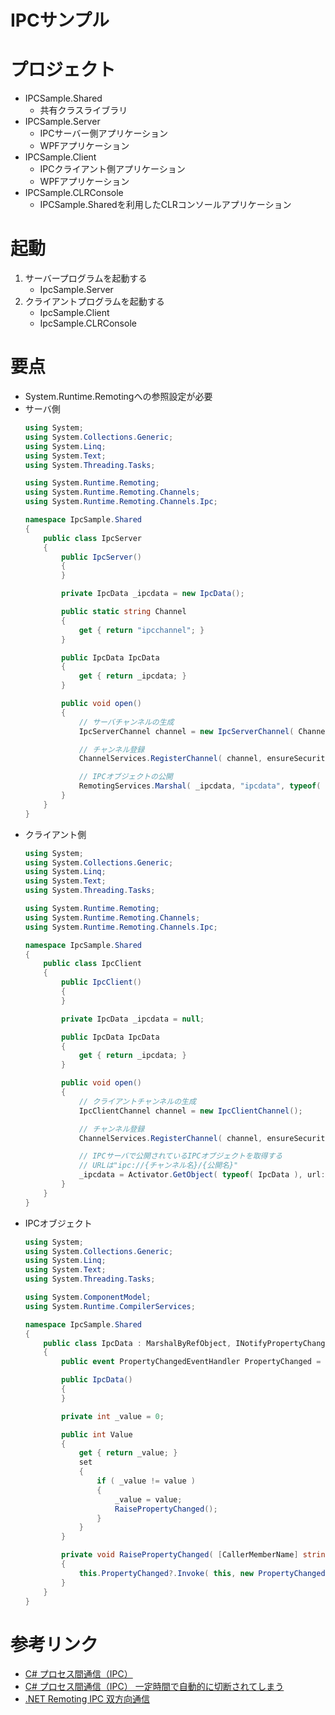 # IPCサンプル

# プロジェクト

- IPCSample.Shared
    - 共有クラスライブラリ
- IPCSample.Server
    - IPCサーバー側アプリケーション
    - WPFアプリケーション
- IPCSample.Client
    - IPCクライアント側アプリケーション
    - WPFアプリケーション
- IPCSample.CLRConsole
    - IPCSample.Sharedを利用したCLRコンソールアプリケーション

# 起動

1. サーバープログラムを起動する
    - IpcSample.Server
1. クライアントプログラムを起動する
    - IpcSample.Client
    - IpcSample.CLRConsole

# 要点

- System.Runtime.Remotingへの参照設定が必要
- サーバ側
    ```cs {.line-numbers}
    using System;
    using System.Collections.Generic;
    using System.Linq;
    using System.Text;
    using System.Threading.Tasks;

    using System.Runtime.Remoting;
    using System.Runtime.Remoting.Channels;
    using System.Runtime.Remoting.Channels.Ipc;

    namespace IpcSample.Shared
    {
        public class IpcServer
        {
            public IpcServer()
            {
            }

            private IpcData _ipcdata = new IpcData();

            public static string Channel
            {
                get { return "ipcchannel"; }
            }

            public IpcData IpcData
            {
                get { return _ipcdata; }
            }

            public void open()
            {
                // サーバチャンネルの生成
                IpcServerChannel channel = new IpcServerChannel( Channel );

                // チャンネル登録
                ChannelServices.RegisterChannel( channel, ensureSecurity: true );

                // IPCオブジェクトの公開
                RemotingServices.Marshal( _ipcdata, "ipcdata", typeof( IpcData ) );
            }
        }
    }
    ```
- クライアント側
    ```cs {.line-numbers}
    using System;
    using System.Collections.Generic;
    using System.Linq;
    using System.Text;
    using System.Threading.Tasks;

    using System.Runtime.Remoting;
    using System.Runtime.Remoting.Channels;
    using System.Runtime.Remoting.Channels.Ipc;

    namespace IpcSample.Shared
    {
        public class IpcClient
        {
            public IpcClient()
            {
            }

            private IpcData _ipcdata = null;

            public IpcData IpcData
            {
                get { return _ipcdata; }
            }

            public void open()
            {
                // クライアントチャンネルの生成
                IpcClientChannel channel = new IpcClientChannel();

                // チャンネル登録
                ChannelServices.RegisterChannel( channel, ensureSecurity: true );

                // IPCサーバで公開されているIPCオブジェクトを取得する
                // URLは"ipc://{チャンネル名}/{公開名}"
                _ipcdata = Activator.GetObject( typeof( IpcData ), url: $"ipc://{ IpcServer.Channel }/ipcdata" ) as IpcData;
            }
        }
    }
    ```
- IPCオブジェクト
    ```cs {.line-numbers}
    using System;
    using System.Collections.Generic;
    using System.Linq;
    using System.Text;
    using System.Threading.Tasks;

    using System.ComponentModel;
    using System.Runtime.CompilerServices;

    namespace IpcSample.Shared
    {
        public class IpcData : MarshalByRefObject, INotifyPropertyChanged
        {
            public event PropertyChangedEventHandler PropertyChanged = null;

            public IpcData()
            {
            }

            private int _value = 0;

            public int Value
            {
                get { return _value; }
                set
                {
                    if ( _value != value )
                    {
                        _value = value;
                        RaisePropertyChanged();
                    }
                }
            }

            private void RaisePropertyChanged( [CallerMemberName] string propertyName = "" )
            {
                this.PropertyChanged?.Invoke( this, new PropertyChangedEventArgs( propertyName ) );  // イベント発行
            }
        }
    }
    ```

# 参考リンク

- [C# プロセス間通信（IPC）](http://programmers.high-way.info/cs/ipc.html)
- [C# プロセス間通信（IPC） 一定時間で自動的に切断されてしまう](http://programmers.high-way.info/cs/ipc2.html)
- [.NET Remoting IPC 双方向通信](http://d.hatena.ne.jp/drambuie/20141004/p1)
